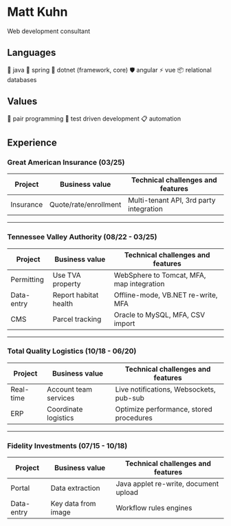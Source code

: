 # Matt Kuhn

Web development consultant

## Languages

🍵 java 🍃 spring 🤖 dotnet (framework, core) 🛡️ angular ⚡ vue 📦 relational databases

## Values 

🍐 pair programming 🧪 test driven development 📋 automation

## Experience

### Great American Insurance (03/25)

| Project    | Business value         | Technical challenges and features         |
| ---------- | ---------------------- | ----------------------------------------- |
| Insurance  | Quote/rate/enrollment  | Multi-tenant API, 3rd party integration   |

***

### Tennessee Valley Authority (08/22 - 03/25)

| Project    | Business value         | Technical challenges and features         |
| ---------- | ---------------------- | ----------------------------------------- |
| Permitting | Use TVA property       | WebSphere to Tomcat, MFA, map integration |
| Data-entry | Report habitat health  | Offline-mode, VB.NET re-write, MFA        |
| CMS        | Parcel tracking        | Oracle to MySQL, MFA, CSV import          |

***

### Total Quality Logistics (10/18 - 06/20)

| Project    | Business value         | Technical challenges and features         |
| ---------- | ---------------------- | ----------------------------------------- |
| Real-time  | Account team services  | Live notifications, Websockets, pub-sub   |
| ERP        | Coordinate logistics   | Optimize performance, stored procedures   |

***

### Fidelity Investments (07/15 - 10/18)

| Project    | Business value         | Technical challenges and features         |
| ---------- | ---------------------- | ----------------------------------------- |
| Portal     | Data extraction        | Java applet re-write, document upload     |
| Data-entry | Key data from image    | Workflow rules engines                    |
